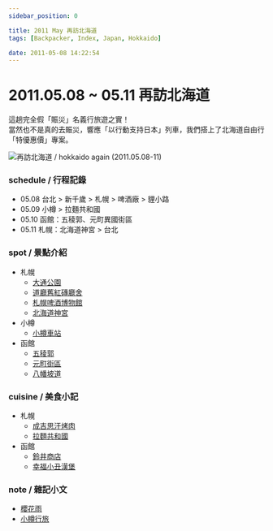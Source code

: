 ```yaml
---
sidebar_position: 0

title: 2011 May 再訪北海道
tags: [Backpacker, Index, Japan, Hokkaido]

date: 2011-05-08 14:22:54
---
```


2011.05.08 ~ 05.11 再訪北海道
===========================

這趟完全假「賑災」名義行旅遊之實！  
當然也不是真的去賑災，響應「以行動支持日本」列車，我們搭上了北海道自由行「特優惠價」專案。

![再訪北海道 / hokkaido again (2011.05.08-11)](http://farm9.staticflickr.com/8022/7327640252_23a3675a21_c.jpg)

### schedule / 行程記錄 ###

-   05.08 台北 > 新千歲 > 札幌 > 啤酒廠 > 貍小路
-   05.09 小樽 > 拉麵共和國
-   05.10 函館：五稜郭、元町異國街區
-   05.11 札幌：北海道神宮 > 台北

### spot / 景點介紹 ###

-   札幌
    -   [大通公園](sapporo_odori-park.md)
    -   [道廳舊紅磚廳舍](sapporo_old-hokkaido-government.md)
    -   [札幌啤酒博物館](sapporo_bear-museum.md)
    -   [北海道神宮](#)
-   小樽
    -   [小樽車站](otaru_train-station.md)
-   函館
    -   [五稜郭](hakodate_fort-goryokaku-park.md)
    -   [元町街區](#)
    -   [八幡坡道](hakodate_hachimansaka-dori.md)

### cuisine / 美食小記 ###

-   札幌
    -   [成吉思汗烤肉](sapporo_bbq-bear-buffet.md)
    -   [拉麵共和國](#)
-   函館
    -   [鈴井商店](hakodate_lunch.md)
    -   [幸福小丑漢堡](hakodate_lucky-pierrot.md)

### note / 雜記小文 ###

-   [櫻花雨](note_sakura-rains.md)
-   [小樽行旅](note_otaru.md)

<!--
41 sapporo
42 otaru
43 hakodate
51 cuisine sappoto
52 cuisine 
-->
